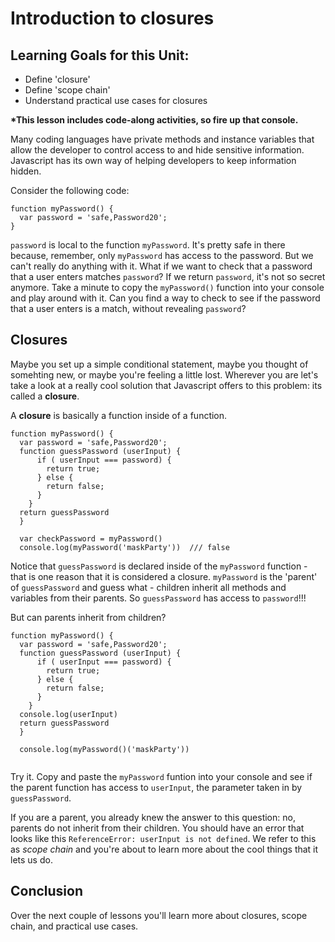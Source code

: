 # Introduction to closures

## Learning Goals for this Unit:
* Define 'closure'
* Define 'scope chain'
* Understand practical use cases for closures

__*This lesson includes code-along activities, so fire up that console.__

Many coding languages have private methods and instance variables that allow the developer to control access to and hide sensitive information. Javascript has its own way of helping developers to keep information hidden.

Consider the following code:

```
function myPassword() {
  var password = 'safe,Password20';
}
```
```password``` is local to the function ```myPassword```. It's pretty safe in there because, remember, only ```myPassword``` has access to the password. But we can't really do anything with it. What if we want to check that a password that a user enters matches ```password```? If we return ```password```, it's not so secret anymore. Take a minute to copy the ```myPassword()``` function into your console and play around with it. Can you find a way to check to see if the password that a user enters is a match, without revealing ```password```?

## Closures
Maybe you set up a simple conditional statement, maybe you thought of somehting new, or maybe you're feeling a little lost. Wherever you are let's take a look at a really cool solution that Javascript offers to this problem: its called a __closure__.

A __closure__ is basically a function inside of a function.

```
function myPassword() {
  var password = 'safe,Password20';
  function guessPassword (userInput) {
      if ( userInput === password) {
        return true;
      } else {
        return false;
      }
    }
  return guessPassword
  }
  
  var checkPassword = myPassword()
  console.log(myPassword('maskParty'))  /// false
```

Notice that ```guessPassword``` is declared inside of the ```myPassword``` function - that is one reason that it is considered a closure. ```myPassword``` is the 'parent' of ```guessPassword``` and guess what - children inherit all methods and variables from their parents. So ```guessPassword``` has access to ```password```!!!

But can parents inherit from children? 

```
function myPassword() {
  var password = 'safe,Password20';
  function guessPassword (userInput) {
      if ( userInput === password) {
        return true;
      } else {
        return false;
      }
    }
  console.log(userInput)
  return guessPassword
  }
  
  console.log(myPassword()('maskParty'))
  
```

Try it. Copy and paste the ```myPassword``` funtion into your console and see if the parent function has access to ```userInput```, the parameter taken in by ```guessPassword```. 

If you are a parent, you already knew the answer to this question: no, parents do not inherit from their children. You should have an error that looks like this ```ReferenceError: userInput is not defined```. We refer to this as _scope chain_ and you're about to learn more about the cool things that it lets us do.

## Conclusion
Over the next couple of lessons you'll learn more about closures, scope chain, and practical use cases. 


